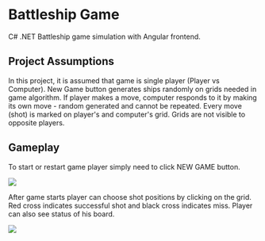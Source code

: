 
# Battleship Game

C# .NET Battleship game simulation with Angular frontend.

## Project Assumptions

In this project, it is assumed that game is single player (Player vs Computer). New Game button generates ships randomly on grids needed in game algorithm. If player makes a move, computer responds to it by making its own move - random generated and cannot be repeated. Every move (shot) is marked on player's and computer's grid. Grids are not visible to opposite players.

## Gameplay

To start or restart game player simply need to click NEW GAME button. 

<img src="https://i.ibb.co/JdhG6pb/start.png">

After game starts player can choose shot positions by clicking on the grid. Red cross indicates successful shot and black cross indicates miss. Player can also see status of his board.

<img src="https://i.ibb.co/NFpdBKz/game.png">

